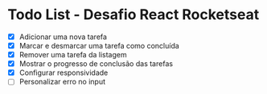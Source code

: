 # Todo List - Desafio React Rocketseat

- [x] Adicionar uma nova tarefa
- [x] Marcar e desmarcar uma tarefa como concluída
- [x] Remover uma tarefa da listagem
- [x] Mostrar o progresso de conclusão das tarefas
- [x] Configurar responsividade
- [ ] Personalizar erro no input
